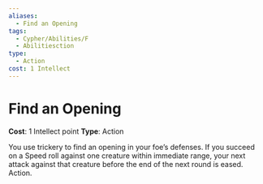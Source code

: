 ```yaml
---
aliases:
  - Find an Opening
tags:
  - Cypher/Abilities/F
  - Abilitiesction
type:
  - Action
cost: 1 Intellect
---
```


# Find an Opening

**Cost**: 1 Intellect point
**Type**: Action

You use trickery to find an opening in your foe’s defenses. If you succeed on a Speed roll against one creature within immediate range, your next attack against that creature before the end of the next round is eased. Action.
